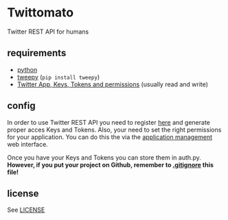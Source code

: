 # Twittomato
Twitter REST API for humans 

## requirements

- [python](https://www.python.org/downloads/)
- [tweepy](https://github.com/tweepy/tweepy) (`pip install tweepy`)
- [Twitter App, Keys, Tokens and permissions](https://apps.twitter.com/) (usually read and write)

## config

In order to use Twitter REST API you need to register [here](https://apps.twitter.com) and generate proper acces Keys and Tokens. Also, your need to set the right permissions for your application. You can do this the via the [application management](https://apps.twitter.com) web interface. 

Once you have your Keys and Tokens you can store them in auth.py. **However, if you put your project on Github, remember to [.gitignore](.gitignore) this file!**

## license

See [LICENSE](LICENSE)
